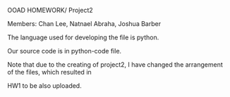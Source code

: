 OOAD HOMEWORK/ Project2

Members: Chan Lee, Natnael Abraha, Joshua Barber

The language used for developing the file is python.

Our source code is in python-code file.

Note that due to the creating of project2, I have changed the arrangement of the files, which resulted in

HW1 to be also uploaded.
